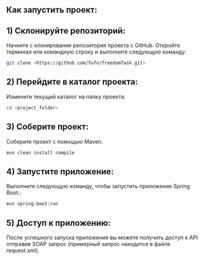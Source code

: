 ## Как запустить проект:

## 1) Склонируйте репозиторий:

Начните с клонирования репозитория проекта с GitHub. Откройте терминал или командную строку и выполните следующую
команду:

```bash
git clone <https://github.com/fufn/freedomTask.git>
```

## 2) Перейдите в каталог проекта:

Измените текущий каталог на папку проекта:

```bash
cd <project_folder>
```

## 3) Соберите проект:

Соберите проект с помощью Maven.

```bash
mvn clean install compile
```

## 4) Запустите приложение:

Выполните следующую команду, чтобы запустить приложение Spring Boot.:

```bash
mvn spring-boot:run
```

## 5) Доступ к приложению:

После успешного запуска приложения вы можете получить доступ к API отправив SOAP запрос (примерный запрос находится в файле
request.xml).
